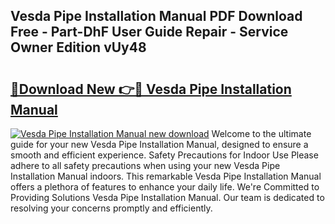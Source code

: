 ## Vesda Pipe Installation Manual PDF Download Free - Part-DhF User Guide Repair - Service Owner Edition vUy48

# <h2><a href="http://cf16040.oget.top/?id=Vesda+Pipe+Installation+Manual">🔗Download New 👉🔴 Vesda Pipe Installation Manual</a></h2>

[![Vesda Pipe Installation Manual new download](https://i.imgur.com/5g1atiW.png)](http://cf16040.oget.top/?id=Vesda+Pipe+Installation+Manual)
Welcome to the ultimate guide for your new Vesda Pipe Installation Manual, designed to ensure a smooth and efficient experience. Safety Precautions for Indoor Use Please adhere to all safety precautions when using your new Vesda Pipe Installation Manual indoors. This remarkable Vesda Pipe Installation Manual offers a plethora of features to enhance your daily life. We're Committed to Providing Solutions Vesda Pipe Installation Manual. Our team is dedicated to resolving your concerns promptly and efficiently.
